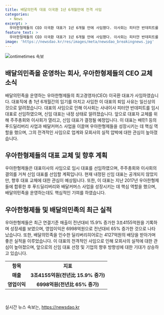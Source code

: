 ```yaml
---
title: 배달의민족 대표 이국환 1년 6개월만에 전격 사임
categories:
  - News
excerpt: >
  우아한형제들의 CEO 이국환 대표가 1년 6개월 만에 사임했다. 이사회는 피터얀 반데피트를 임시 대표로 선임했고, 차기 대표는 내정 중이다. 대표는 지난해 연결매출이 3조4155억원, 영업이익은 6998억원으로 큰 성장을 이뤘으며, 배달의민족은 4127억원의 배당을 받기도 했다. 이 대표의 갑작스러운 사임은 업계에서 모회사의 실적 압박과 관련이 있다는 추측도 있다.
feature_text: >
  우아한형제들의 CEO 이국환 대표가 1년 6개월 만에 사임했다. 이사회는 피터얀 반데피트를 임시 대표로 선임했고, 차기 대표는 내정 중이다. 대표는 지난해 연결매출이 3조4155억원, 영업이익은 6998억원으로 큰 성장을 이뤘으며, 배달의민족은 4127억원의 배당을 받기도 했다. 이 대표의 갑작스러운 사임은 업계에서 모회사의 실적 압박과 관련이 있다는 추측도 있다.
image: 'https://newsdao.kr/res/images/meta/newsdao_breakingnews.jpg'
---
```


<p><img src="https://newsdao.kr/res/images/meta/newsdao_breakingnews.jpg" alt="ontimetimes 속보" /></p>

<h2 data-ke-size="size26">배달의민족을 운영하는 회사, 우아한형제들의 CEO 교체 소식</h2>

<p data-ke-size="size16">배달의민족을 운영하는 우아한형제들의 최고경영자(CEO) 이국환 대표가 사임하였습니다. 대표직에 총 1년 6개월간의 임기를 마치고 사임한 이 대표의 퇴임 사유는 일신상의 것으로 알려졌습니다. 대표의 사임으로 인해 이사회는 사내이사 피터얀 반데피트를 임시 대표로 선임하였으며, 신임 대표는 내정 상태로 알려졌습니다. 앞으로 대표자 교체를 위해 주주총회와 이사회가 열리고, 신임 대표가 결정될 예정입니다. 이 대표는 배민1 등의 푸드딜리버리 사업과 배달커머스 사업을 이끌며 우아한형제들을 성장시키는 데 핵심 역할을 했으며, 그의 전격적인 사임으로 업계와 모회사의 실적 압박에 대한 관심이 높아졌습니다.</p>

<h2 data-ke-size="size26">우아한형제들의 대표 교체 및 향후 계획</h2>

<p data-ke-size="size16">우아한형제들은 대표이사의 사임으로 임시 대표를 선임하였으며, 주주총회와 이사회의 결의를 거쳐 신임 대표를 선임할 계획입니다. 현재 내정된 신임 대표는 공개되지 않았지만, 향후 대표 교체에 대한 관심이 예상됩니다. 또한, 이 대표는 지난 2017년 우아한형제들에 합류한 후 푸드딜리버리와 배달커머스 사업을 성장시키는 데 핵심 역할을 했으며, 배달의민족을 운영하는데도 핵심적인 기여를 하였습니다.</p>

<h2 data-ke-size="size26">우아한형제들 및 배달의민족의 최근 실적</h2>

<p data-ke-size="size16">우아한형제들은 최근 연결기준 매출이 전년대비 15.9% 증가한 3조4155억원을 기록하며 성장세를 보였으며, 영업이익은 6998억원으로 전년대비 65% 증가한 것으로 나타났습니다. 또한, 배달의민족을 인수한 딜리버리히어로는 4127억원의 배당을 받아가며 좋은 실적을 이루었습니다. 이 대표의 전격적인 사임으로 인해 모회사의 실적에 대한 관심이 높아졌으며, 앞으로의 신임 대표 선정 및 기업의 향후 방향성에 대한 기대가 상승하고 있습니다.</p>

<table>
    <tbody>
        <tr>
            <td style="text-align: center; height: 17px;"><b>항목</b></td>
            <td style="text-align: center; height: 17px;"><b>지표</b></td>
        </tr>
        <tr>
            <td style="text-align: center; height: 17px;"><b>매출</b></td>
            <td style="text-align: center; height: 17px;"><b>3조4155억원(전년比 15.9% 증가)</b></td>
        </tr>
        <tr>
            <td style="text-align: center; height: 17px;"><b>영업이익</b></td>
            <td style="text-align: center; height: 17px;"><b>6998억원(전년比 65% 증가)</b></td>
        </tr>
    </tbody>
</table>

<p data-ke-size="size16">&nbsp;</p>
실시간 뉴스 속보는, <a href="https://newsdao.kr" rel="dofollow">https://newsdao.kr</a>


